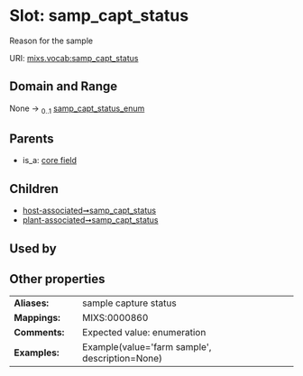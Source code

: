 
# Slot: samp_capt_status


Reason for the sample

URI: [mixs.vocab:samp_capt_status](https://w3id.org/mixs/vocab/samp_capt_status)


## Domain and Range

None &#8594;  <sub>0..1</sub> [samp_capt_status_enum](samp_capt_status_enum.md)

## Parents

 *  is_a: [core field](core_field.md)

## Children

 *  [host-associated➞samp_capt_status](host_associated_samp_capt_status.md)
 *  [plant-associated➞samp_capt_status](plant_associated_samp_capt_status.md)

## Used by


## Other properties

|  |  |  |
| --- | --- | --- |
| **Aliases:** | | sample capture status |
| **Mappings:** | | MIXS:0000860 |
| **Comments:** | | Expected value: enumeration |
| **Examples:** | | Example(value='farm sample', description=None) |

